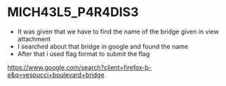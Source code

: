 # MICH43L5_P4R4DIS3

- It was given that we have to find the name of the bridge given in view attachment
- I searched about that bridge in google and found the name
- After that i used flag format to submit the flag

 https://www.google.com/search?client=firefox-b-e&q=vespucci+boulevard+bridge
 
  

